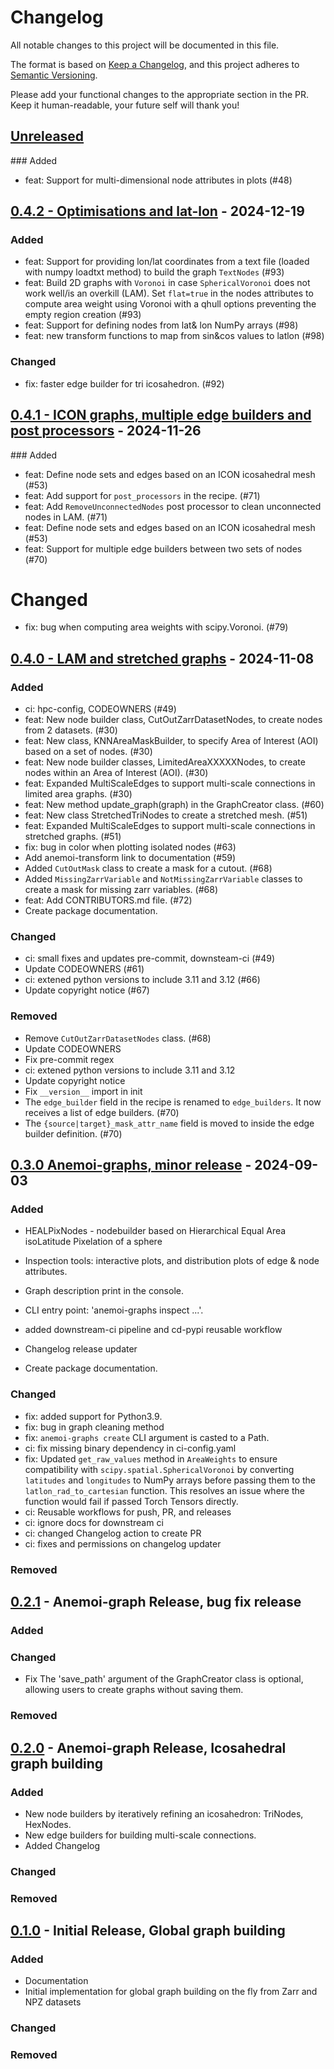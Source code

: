 # Changelog

All notable changes to this project will be documented in this file.

The format is based on [Keep a Changelog](https://keepachangelog.com/en/1.1.0/),
and this project adheres to [Semantic Versioning](https://semver.org/spec/v2.0.0.html).

Please add your functional changes to the appropriate section in the PR.
Keep it human-readable, your future self will thank you!

## [Unreleased](https://github.com/ecmwf/anemoi-graphs/compare/0.4.2...HEAD)

### Added

- feat: Support for multi-dimensional node attributes in plots (#48)

## [0.4.2 - Optimisations and lat-lon](https://github.com/ecmwf/anemoi-graphs/compare/0.4.1...0.4.2) - 2024-12-19

### Added

- feat: Support for providing lon/lat coordinates from a text file (loaded with numpy loadtxt method) to build the graph `TextNodes` (#93)
- feat: Build 2D graphs with `Voronoi` in case `SphericalVoronoi` does not work well/is an overkill (LAM). Set `flat=true` in the nodes attributes to compute area weight using Voronoi with a qhull options preventing the empty region creation (#93) 
- feat: Support for defining nodes from lat& lon NumPy arrays (#98)
- feat: new transform functions to map from sin&cos values to latlon (#98)

### Changed

- fix: faster edge builder for tri icosahedron. (#92)

## [0.4.1 - ICON graphs, multiple edge builders and post processors](https://github.com/ecmwf/anemoi-graphs/compare/0.4.0...0.4.1) - 2024-11-26

### Added

- feat: Define node sets and edges based on an ICON icosahedral mesh (#53)
- feat: Add support for `post_processors` in the recipe. (#71)
- feat: Add `RemoveUnconnectedNodes` post processor to clean unconnected nodes in LAM. (#71)
- feat: Define node sets and edges based on an ICON icosahedral mesh (#53)
- feat: Support for multiple edge builders between two sets of nodes (#70)

# Changed

- fix: bug when computing area weights with scipy.Voronoi. (#79)

## [0.4.0 - LAM and stretched graphs](https://github.com/ecmwf/anemoi-graphs/compare/0.3.0...0.4.0) - 2024-11-08

### Added

- ci: hpc-config, CODEOWNERS (#49)
- feat: New node builder class, CutOutZarrDatasetNodes, to create nodes from 2 datasets. (#30)
- feat: New class, KNNAreaMaskBuilder, to specify Area of Interest (AOI) based on a set of nodes. (#30)
- feat: New node builder classes, LimitedAreaXXXXXNodes, to create nodes within an Area of Interest (AOI). (#30)
- feat: Expanded MultiScaleEdges to support multi-scale connections in limited area graphs. (#30)
- feat: New method update_graph(graph) in the GraphCreator class. (#60)
- feat: New class StretchedTriNodes to create a stretched mesh. (#51)
- feat: Expanded MultiScaleEdges to support multi-scale connections in stretched graphs. (#51)
- fix: bug in color when plotting isolated nodes (#63)
- Add anemoi-transform link to documentation (#59)
- Added `CutOutMask` class to create a mask for a cutout. (#68)
- Added `MissingZarrVariable` and `NotMissingZarrVariable` classes to create a mask for missing zarr variables. (#68)
- feat: Add CONTRIBUTORS.md file. (#72)
- Create package documentation.

### Changed

- ci: small fixes and updates pre-commit, downsteam-ci (#49)
- Update CODEOWNERS (#61)
- ci: extened python versions to include 3.11 and 3.12 (#66)
- Update copyright notice (#67)

### Removed

- Remove `CutOutZarrDatasetNodes` class. (#68)
- Update CODEOWNERS
- Fix pre-commit regex
- ci: extened python versions to include 3.11 and 3.12
- Update copyright notice
- Fix `__version__` import in init
- The `edge_builder` field in the recipe is renamed to `edge_builders`. It now receives a list of edge builders. (#70)
- The `{source|target}_mask_attr_name` field is moved to inside the edge builder definition. (#70)

## [0.3.0 Anemoi-graphs, minor release](https://github.com/ecmwf/anemoi-graphs/compare/0.2.1...0.3.0) - 2024-09-03

### Added

- HEALPixNodes - nodebuilder based on Hierarchical Equal Area isoLatitude Pixelation of a sphere

- Inspection tools: interactive plots, and distribution plots of edge & node attributes.

- Graph description print in the console.

- CLI entry point: 'anemoi-graphs inspect ...'.

- added downstream-ci pipeline and cd-pypi reusable workflow

- Changelog release updater

- Create package documentation.


### Changed

- fix: added support for Python3.9.
- fix: bug in graph cleaning method
- fix: `anemoi-graphs create` CLI argument is casted to a Path.
- ci: fix missing binary dependency in ci-config.yaml
- fix: Updated `get_raw_values` method in `AreaWeights` to ensure compatibility with `scipy.spatial.SphericalVoronoi` by converting `latitudes` and `longitudes` to NumPy arrays before passing them to the `latlon_rad_to_cartesian` function. This resolves an issue where the function would fail if passed Torch Tensors directly.
- ci: Reusable workflows for push, PR, and releases
- ci: ignore docs for downstream ci
- ci: changed Changelog action to create PR
- ci: fixes and permissions on changelog updater

### Removed

## [0.2.1](https://github.com/ecmwf/anemoi-graphs/compare/0.2.0...0.2.1) - Anemoi-graph Release, bug fix release

### Added

### Changed

- Fix The 'save_path' argument of the GraphCreator class is optional, allowing users to create graphs without saving them.

### Removed

## [0.2.0](https://github.com/ecmwf/anemoi-graphs/compare/0.1.0...0.2.0) - Anemoi-graph Release, Icosahedral graph building

### Added

- New node builders by iteratively refining an icosahedron: TriNodes, HexNodes.
- New edge builders for building multi-scale connections.
- Added Changelog

### Changed

### Removed

## [0.1.0](https://github.com/ecmwf/anemoi-graphs/releases/tag/0.1.0) - Initial Release, Global graph building

### Added

- Documentation
- Initial implementation for global graph building on the fly from Zarr and NPZ datasets

### Changed

### Removed

<!-- Add Git Diffs for Links above -->
